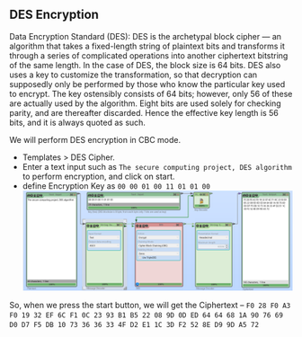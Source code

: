 ## DES Encryption

Data Encryption Standard (DES): DES is the archetypal block cipher — an algorithm that takes a fixed-length string of plaintext bits and transforms it through a series of complicated operations into another ciphertext bitstring of the same length. In the case of DES, the block size is 64 bits. DES also uses a key to customize the transformation, so that decryption can supposedly only be performed by those who know the particular key used to encrypt. The key ostensibly consists of 64 bits; however, only 56 of these are actually used by the algorithm. Eight bits are used solely for checking parity, and are thereafter discarded. Hence the effective key length is 56 bits, and it is always quoted as such.

We will perform DES encryption in CBC mode.

* Templates > DES Cipher.
* Enter a text input such as `The secure computing project, DES algorithm` to perform encryption, and click on start.
* define Encryption Key as `00 00 01 00 11 01 01 00`
![image](https://github.com/swmnnmt/Secure-Computing-Project/blob/main/%235%20DES%20Encryption/DES%20Enc.png)

So, when we press the start button, we will get the Ciphertext  – `F0 28 F0 A3 F0 19 32 EF 6C F1 0C 23 93 B1 B5 22 08 9D 0D ED 64 64 68 1A 90 76 69 D0 D7 F5 DB 10 73 36 36 33 4F D2 E1 1C 3D F2 52 8E D9 9D A5 72`

